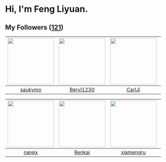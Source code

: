 # Hi, I'm Feng Liyuan.

## My Followers ([121](https://github.com/SunRunAway?tab=followers))

| <img src="https://avatars.githubusercontent.com/u/5670704?v=4" width="150" height="150" /> | <img src="https://avatars.githubusercontent.com/u/23115833?v=4" width="150" height="150" /> | <img src="https://avatars.githubusercontent.com/u/10810759?v=4" width="150" height="150" /> | <img src="https://avatars.githubusercontent.com/u/1492263?v=4" width="150" height="150" /> |
| :----------------------------------------------------------------------------------------: | :-----------------------------------------------------------------------------------------: | :-----------------------------------------------------------------------------------------: | :----------------------------------------------------------------------------------------: |
|                            [saukymo](https://github.com/saukymo)                           |                          [Beryl1230](https://github.com/Beryl1230)                          |                             [CarlJi](https://github.com/CarlJi)                             |                             [nighca](https://github.com/nighca)                            |

| <img src="https://avatars.githubusercontent.com/u/3737474?v=4" width="150" height="150" /> | <img src="https://avatars.githubusercontent.com/u/3381789?v=4" width="150" height="150" /> | <img src="https://avatars.githubusercontent.com/u/28560740?v=4" width="150" height="150" /> | <img src="https://avatars.githubusercontent.com/u/10498732?v=4" width="150" height="150" /> |
| :----------------------------------------------------------------------------------------: | :----------------------------------------------------------------------------------------: | :-----------------------------------------------------------------------------------------: | :-----------------------------------------------------------------------------------------: |
|                             [nareix](https://github.com/nareix)                            |                             [Renkai](https://github.com/Renkai)                            |                          [xiamengru](https://github.com/xiamengru)                          |                            [ericsyh](https://github.com/ericsyh)                            |